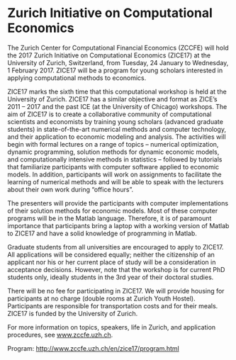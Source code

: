 # Zurich Initiative on Computational Economics

The Zurich Center for Computational Financial Economics (ZCCFE) will hold the 2017 Zurich Initiative on Computational Economics (ZICE17) at the University of Zurich, Switzerland, from Tuesday, 24 January to Wednesday, 1 February 2017. ZICE17 will be a program for young scholars interested in applying computational methods to economics.

ZICE17 marks the sixth time that this computational workshop is held at the University of Zurich. ZICE17 has a similar objective and format as ZICE’s 2011 – 2017 and the past ICE (at the University of Chicago) workshops. The aim of ZICE17 is to create a collaborative community of computational scientists and economists by training young scholars (advanced graduate students) in state-of-the-art numerical methods and computer technology, and their application to economic modeling and analysis. The activities will begin with formal lectures on a range of topics – numerical optimization, dynamic programming, solution methods for dynamic economic models, and computationally intensive methods in statistics – followed by tutorials that familiarize participants with computer software applied to economic models. In addition, participants will work on assignments to facilitate the learning of numerical methods and will be able to speak with the lecturers about their own work during “office hours”.

The presenters will provide the participants with computer implementations of their solution methods for economic models. Most of these computer programs will be in the Matlab language. Therefore, it is of paramount importance that participants bring a laptop with a working version of Matlab to ZICE17 and have a solid knowledge of programming in Matlab.

Graduate students from all universities are encouraged to apply to ZICE17. All applications will be considered equally; neither the citizenship of an applicant nor his or her current place of study will be a consideration in acceptance decisions. However, note that the workshop is for current PhD students only, ideally students in the 3rd year of their doctoral studies.

There will be no fee for participating in ZICE17. We will provide housing for participants at no charge (double rooms at Zurich Youth Hostel). Participants are responsible for transportation costs and for their meals. ZICE17 is funded by the University of Zurich.

For more information on topics, speakers, life in Zurich, and application procedures, see www.zccfe.uzh.ch.

Program: http://www.zccfe.uzh.ch/en/zice17/program.html
